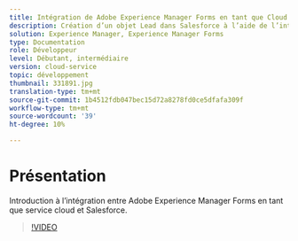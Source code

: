 ```yaml
---
title: Intégration de Adobe Experience Manager Forms en tant que Cloud Service avec Salesforce
description: Création d’un objet Lead dans Salesforce à l’aide de l’intégration
solution: Experience Manager, Experience Manager Forms
type: Documentation
role: Développeur
level: Débutant, intermédiaire
version: cloud-service
topic: développement
thumbnail: 331891.jpg
translation-type: tm+mt
source-git-commit: 1b4512fdb047bec15d72a8278fd0ce5dfafa309f
workflow-type: tm+mt
source-wordcount: '39'
ht-degree: 10%

---
```


# Présentation

Introduction à l’intégration entre Adobe Experience Manager Forms en tant que service cloud et Salesforce.

>[!VIDEO](https://video.tv.adobe.com/v/331891/?quality=12&learn=on)
